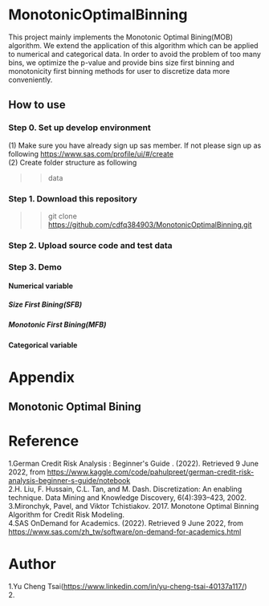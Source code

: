 # MonotonicOptimalBinning
This project mainly implements the Monotonic Optimal Bining(MOB) algorithm. We extend the application of this algorithm which can be applied to numerical and categorical data. In order to avoid the problem of too many bins, we optimize the p-value and provide bins size first binning and monotonicity first binning methods for user to  discretize data more conveniently.

## How to use
### Step 0. Set up develop environment
(1) Make sure you have already sign up sas member. If not please sign up as following https://www.sas.com/profile/ui/#/create<br>
(2) Create folder structure as following <br>
  >> data 

### Step 1. Download this repository
  >> git clone https://github.com/cdfq384903/MonotonicOptimalBinning.git

### Step 2. Upload source code and test data

### Step 3. Demo

#### Numerical variable

##### Size First Bining(SFB)

##### Monotonic First Bining(MFB)

#### Categorical variable

# Appendix

## Monotonic Optimal Bining 

# Reference
1.German Credit Risk Analysis : Beginner's Guide . (2022). Retrieved 9 June 2022, from https://www.kaggle.com/code/pahulpreet/german-credit-risk-analysis-beginner-s-guide/notebook <br>
2.H. Liu, F. Hussain, C.L. Tan, and M. Dash. Discretization: An enabling technique. Data Mining and Knowledge Discovery, 6(4):393–423, 2002. <br>
3.Mironchyk, Pavel, and Viktor Tchistiakov. 2017. Monotone Optimal Binning Algorithm for Credit Risk Modeling. <br>
4.SAS OnDemand for Academics. (2022). Retrieved 9 June 2022, from https://www.sas.com/zh_tw/software/on-demand-for-academics.html <br>

# Author
1.Yu Cheng Tsai(https://www.linkedin.com/in/yu-cheng-tsai-40137a117/) <br>
2. <br>
